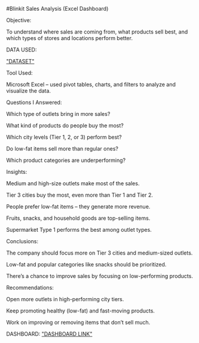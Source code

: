 #Blinkit Sales Analysis (Excel Dashboard)

Objective:

To understand where sales are coming from, what products sell best, and which types of stores and locations perform better.

DATA USED:

<a href="https://github.com/Priya1864/BLINKIT-DATA-ANALYSIS/blob/main/BlinkIT%20Grocery%20analysis.xlsx">"DATASET"</a>

Tool Used:

Microsoft Excel – used pivot tables, charts, and filters to analyze and visualize the data.


Questions I Answered:

Which type of outlets bring in more sales?

What kind of products do people buy the most?

Which city levels (Tier 1, 2, or 3) perform best?

Do low-fat items sell more than regular ones?

Which product categories are underperforming?

Insights:

Medium and high-size outlets make most of the sales.

Tier 3 cities buy the most, even more than Tier 1 and Tier 2.

People prefer low-fat items – they generate more revenue.

Fruits, snacks, and household goods are top-selling items.

Supermarket Type 1 performs the best among outlet types.

Conclusions:

The company should focus more on Tier 3 cities and medium-sized outlets.

Low-fat and popular categories like snacks should be prioritized.

There’s a chance to improve sales by focusing on low-performing products.

Recommendations:

Open more outlets in high-performing city tiers.

Keep promoting healthy (low-fat) and fast-moving products.

Work on improving or removing items that don’t sell much.

DASHBOARD:
<a href="https://github.com/Priya1864/BLINKIT-DATA-ANALYSIS/blob/main/BLINKIT%20DASHBOARD.png">"DASHBOARD LINK"</a>
